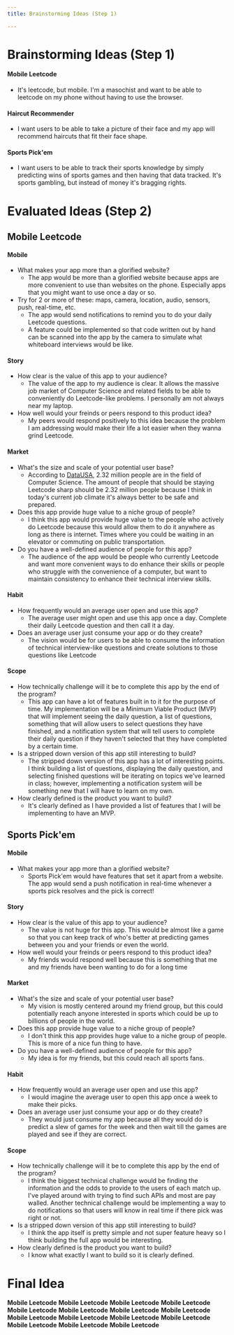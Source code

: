 ```yaml
---
title: Brainstorming Ideas (Step 1)

---
```


# Brainstorming Ideas (Step 1)
#### Mobile Leetcode
- It's leetcode, but mobile. I'm a masochist and want to be able to leetcode on my phone without having to use the browser.
#### Haircut Recommender
- I want users to be able to take a picture of their face and my app will recommend haircuts that fit their face shape.
#### Sports Pick'em
- I want users to be able to track their sports knowledge by simply predicting wins of sports games and then having that data tracked. It's sports gambling, but instead of money it's bragging rights.

# Evaluated Ideas (Step 2)
## Mobile Leetcode
#### Mobile
- What makes your app more than a glorified website?
    - The app would be more than a glorified website because apps are more convenient to use than websites on the phone. Especially apps that you might want to use once a day or so. 
- Try for 2 or more of these: maps, camera, location, audio, sensors, push, real-time, etc.
    - The app would send notifications to remind you to do your daily Leetcode questions.
    - A feature could be implemented so that code written out by hand can be scanned into the app by the camera to simulate what whiteboard interviews would be like.

#### Story
- How clear is the value of this app to your audience?
    - The value of the app to my audience is clear. It allows the massive job market of Computer Science and related fields to be able to conveniently do Leetcode-like problems. I personally am not always near my laptop.
- How well would your freinds or peers respond to this product idea?
    - My peers would respond positively to this idea because the problem I am addressing would make their life a lot easier when they wanna grind Leetcode.
#### Market
- What's the size and scale of your potential user base?
    - According to [DataUSA](https://datausa.io/profile/cip/computer-science-110701), 2.32 million people are in the field of Computer Science. The amount of people that should be staying Leetcode sharp should be 2.32 million people because I think in today's current job climate it's always better to be safe and prepared.
- Does this app provide huge value to a niche group of people?
    - I think this app would provide huge value to the people who actively do Leetcode because this would allow them to do it anywhere as long as there is internet. Times where you could be waiting in an elevator or commuting on public transportation.
- Do you have a well-defined audience of people for this app?
    - The audience of the app would be people who currently Leetcode and want more convenient ways to do enhance their skills or people who struggle with the convenience of a computer, but want to maintain consistency to enhance their technical interview skills.

#### Habit
- How frequently would an average user open and use this app?
    - The average user might open and use this app once a day. Complete their daily Leetcode question and then call it a day.
- Does an average user just consume your app or do they create?
    - The vision would be for users to be able to consume the information of technical interview-like questions and create solutions to those questions like Leetcode

#### Scope
- How technically challenge will it be to complete this app by the end of the program?
    - This app can have a lot of features built in to it for the purpose of time. My implementation will be a Minimum Viable Product (MVP) that will implement seeing the daily question, a list of questions, something that will allow users to select questions they have finished, and a notification system that will tell users to complete their daily question if they haven't selected that they have completed by a certain time.
- Is a stripped down version of this app still interesting to build?
    - The stripped down version of this app has a lot of interesting points. I think building a list of questions, displaying the daily question, and selecting finished questions will be iterating on topics we've learned in class; however, implementing a notification system will be something new that I will have to learn on my own.
- How clearly defined is the product you want to build?
    - It's clearly defined as I have provided a list of features that I will be implementing to have an MVP.

## Sports Pick'em
#### Mobile
- What makes your app more than a glorified website?
    - Sports Pick'em would have features that set it apart from a website. The app would send a push notification in real-time whenever a sports pick resolves and the pick is correct!

#### Story
- How clear is the value of this app to your audience?
    - The value is not huge for this app. This would be almost like a game so that you can keep track of who's better at predicting games between you and your friends or even the world.
- How well would your freinds or peers respond to this product idea?
    - My friends would respond well because this is something that me and my friends have been wanting to do for a long time

#### Market
- What's the size and scale of your potential user base?
    - My vision is mostly centered around my friend group, but this could potentially reach anyone interested in sports which could be up to billions of people in the world.
- Does this app provide huge value to a niche group of people?
    - I don't think this app provides huge value to a niche group of people. This is more of a nice fun thing to have.
- Do you have a well-defined audience of people for this app?
    - My idea is for my friends, but this could reach all sports fans.

#### Habit
- How frequently would an average user open and use this app?
    - I would imagine the average user to open this app once a week to make their picks.
- Does an average user just consume your app or do they create?
    - They would just consume my app because all they would do is predict a slew of games for the week and then wait till the games are played and see if they are correct.

#### Scope
- How technically challenge will it be to complete this app by the end of the program?
    - I think the biggest technical challenge would be finding the information and the odds to provide to the users of each match up. I've played around with trying to find such APIs and most are pay walled. Another technical challenge would be implementing a way to do notifications so that users will know in real time if there pick was right or not.
- Is a stripped down version of this app still interesting to build?
    - I think the app itself is pretty simple and not super feature heavy so I think building the full app would be interesting.
- How clearly defined is the product you want to build?
    - I know what exactly I want to build so it is clearly defined.

# Final Idea
**Mobile Leetcode** **Mobile Leetcode** **Mobile Leetcode** **Mobile Leetcode** **Mobile Leetcode** **Mobile Leetcode** **Mobile Leetcode** **Mobile Leetcode** **Mobile Leetcode** **Mobile Leetcode** **Mobile Leetcode** **Mobile Leetcode** **Mobile Leetcode** **Mobile Leetcode** **Mobile Leetcode** 